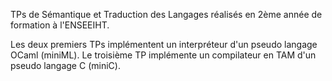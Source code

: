TPs de Sémantique et Traduction des Langages réalisés en 2ème année de formation à l'ENSEEIHT.

Les deux premiers TPs implémentent un interpréteur d'un pseudo langage OCaml (miniML).
Le troisième TP implémente un compilateur en TAM d'un pseudo langage C (miniC).
